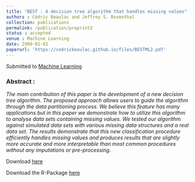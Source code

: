 ```yaml
---
title: "BEST : A decision tree algorithm that handles missing values"
authors : Cédric Beaulac and Jeffrey S. Rosenthal
collection: publications
permalink: /publication/preprint2
status : accepted
venue : Machine Learning 
date: 2999-01-01
paperurl: 'https://cedricbeaulac.github.io/files/BESTML2.pdf'
---
```

Submitted to [Machine Learning](https://www.springer.com/new+&+forthcoming+titles+(default)/journal/10994)

### Abstract :

*The main contribution of this paper is the development of a new decision tree
algorithm. The proposed approach allows users to guide the algorithm through the
data partitioning process. We believe this feature has many applications but in this
paper we demonstrate how to utilize this algorithm to analyse data sets containing
missing values. We tested our algorithm against simulated data sets with various
missing data structures and a real data set. The results demonstrate that this new
classification procedure efficiently handles missing values and produces results that
are slightly more accurate and more interpretable than most common procedures
without any imputations or pre-processing.*

Download [here](https://cedricbeaulac.github.io/files/BESTML3.pdf)

Download the R-Package [here](https://cedricbeaulac.github.io/files/BESTree_0.5.2.tar.gz)
